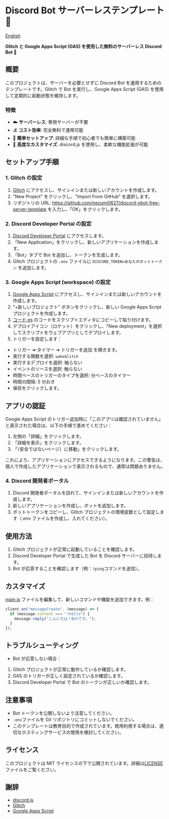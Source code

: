 # Discord Bot サーバーレステンプレート🚀

[English](README-en.md)

**Glitch と Google Apps Script (GAS) を使用した無料のサーバーレス Discord Bot :robot:**

## 概要

このプロジェクトは、サーバーを必要とせずに Discord Bot を運用するためのテンプレートです。Glitch で Bot を実行し、Google Apps Script (GAS) を使用して定期的に起動状態を維持します。

### 特徴

- :cloud: **サーバーレス**: 専用サーバーが不要
- :moneybag: **コスト効率**: 完全無料で運用可能
- :wrench: **簡単セットアップ**: 詳細な手順で初心者でも簡単に構築可能
- :art: **高度なカスタマイズ**: discord.js を使用し、柔軟な機能拡張が可能

## セットアップ手順

### 1. Glitch の設定

1. [Glitch](https://glitch.com/) にアクセスし、サインインまたは新しいアカウントを作成します。
2. "New Project" をクリックし、"Import From GitHub" を選択します。
3. リポジトリの URL: https://github.com/nezumi0627/discord-nbot-free-server-template を入力し、「OK」をクリックします。

### 2. Discord Developer Portal の設定

1. [Discord Developer Portal](https://discord.com/developers/applications) にアクセスします。
2. 「New Application」をクリックし、新しいアプリケーションを作成します。
3. 「Bot」タブで Bot を追加し、トークンを生成します。
4. Glitch プロジェクトの `.env` ファイルに `DISCORD_TOKEN=あなたのボットトークン` を追加します。

### 3. Google Apps Script (workspace) の設定

1. [Google Apps Script](https://script.google.com/) にアクセスし、サインインまたは新しいアカウントを作成します。
2. "+新しいプロジェクト" ボタンをクリックし、新しい Google Apps Script プロジェクトを作成します。
3. [コード.gs](コード.gs) のコードをスクリプトエディタにコピーして貼り付けます。
4. デプロイアイコン（ロケット）をクリックし、「New deployment」を選択してスクリプトをウェブアプリとしてデプロイします。
5. トリガーを設定します：

- トリガー ➔ タイマー ➔ トリガーを追加 を開きます。
- 実行する関数を選択: `wakeGlitch`
- 実行するデプロイを選択: 触らない
- イベントのソースを選択: 触らない
- 時間ベースのトリガーのタイプを選択: 分ベースのタイマー
- 時間の間隔: 5 分おき
- 保存をクリックします。

## アプリの認証

Google Apps Script のトリガー追加時に「このアプリは確認されていません」と表示された場合は、以下の手順で進めてください：

1. 左側の「詳細」をクリックします。
2. 「詳細を表示」をクリックします。
3. 「（安全ではないページ）に移動」をクリックします。

これにより、アプリケーションにアクセスできるようになります。この警告は、個人で作成したアプリケーションで表示されるもので、通常は問題ありません。

### 4. Discord 開発者ポータル

1. Discord 開発者ポータルを訪れて、サインインまたは新しいアカウントを作成します。
2. 新しいアプリケーションを作成し、ボットを追加します。
3. ボットトークンをコピーし、Glitch プロジェクトの環境変数として設定します（.env ファイルを作成し、入れてください）。

## 使用方法

1. Glitch プロジェクトが正常に起動していることを確認します。
2. Discord Developer Portal で生成した Bot を Discord サーバーに招待します。
3. Bot が応答することを確認します（例：`!ping`コマンドを送信）。

## カスタマイズ

[main.js](main.js) ファイルを編集して、新しいコマンドや機能を追加できます。例：

```javascript
client.on("messageCreate", (message) => {
  if (message.content === "!hello") {
    message.reply("こんにちは！Botです。");
  }
});
```

## トラブルシューティング

- Bot が応答しない場合：

1. Glitch プロジェクトが正常に動作しているか確認します。
2. GAS のトリガーが正しく設定されているか確認します。
3. Discord Developer Portal で Bot のトークンが正しいか確認します。

## 注意事項

- Bot トークンを公開しないよう注意してください。
- `.env`ファイルを Git リポジトリにコミットしないでください。
- このテンプレートは教育目的で作成されています。商用利用する場合は、適切なホスティングサービスの使用を検討してください。

## ライセンス

このプロジェクトは MIT ライセンスの下で公開されています。詳細は[LICENSE](LICENSE)ファイルをご覧ください。

## 謝辞

- [discord.js](https://discord.js.org/)
- [Glitch](https://glitch.com/)
- [Google Apps Script](https://developers.google.com/apps-script)
